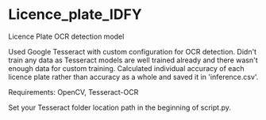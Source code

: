 # Licence_plate_IDFY
Licence Plate OCR detection model

Used Google Tesseract with custom configuration for OCR detection. Didn't train any data as Tesseract models are well trained already and there wasn't enough data for custom training. Calculated individual accuracy of each licence plate rather than accuracy as a whole and saved it in 'inference.csv'.

Requirements: OpenCV, Tesseract-OCR

Set your Tesseract folder location path in the beginning of script.py.
